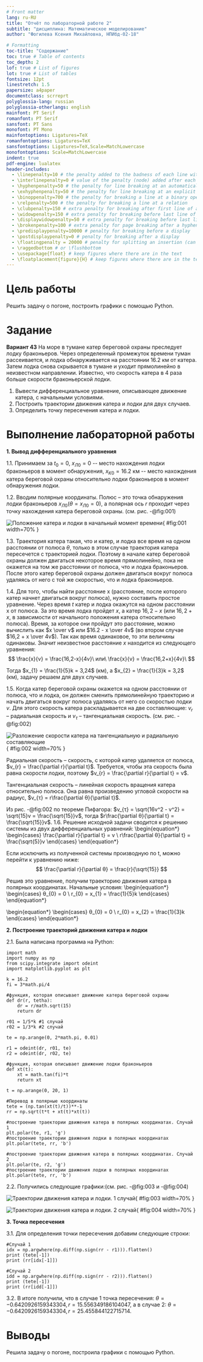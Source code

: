 ```yaml
---
# Front matter
lang: ru-RU
title: "Отчёт по лабораторной работе 2"
subtitle: "дисциплина: Математическое моделирование"
author: "Фогилева Ксения Михайловна, НПИбд-02-18"

# Formatting
toc-title: "Содержание"
toc: true # Table of contents
toc_depth: 2
lof: true # List of figures
lot: true # List of tables
fontsize: 12pt
linestretch: 1.5
papersize: a4paper
documentclass: scrreprt
polyglossia-lang: russian
polyglossia-otherlangs: english
mainfont: PT Serif
romanfont: PT Serif
sansfont: PT Sans
monofont: PT Mono
mainfontoptions: Ligatures=TeX
romanfontoptions: Ligatures=TeX
sansfontoptions: Ligatures=TeX,Scale=MatchLowercase
monofontoptions: Scale=MatchLowercase
indent: true
pdf-engine: lualatex
header-includes:
  - \linepenalty=10 # the penalty added to the badness of each line within a paragraph (no associated penalty node) Increasing the value makes tex try to have fewer lines in the paragraph.
  - \interlinepenalty=0 # value of the penalty (node) added after each line of a paragraph.
  - \hyphenpenalty=50 # the penalty for line breaking at an automatically inserted hyphen
  - \exhyphenpenalty=50 # the penalty for line breaking at an explicit hyphen
  - \binoppenalty=700 # the penalty for breaking a line at a binary operator
  - \relpenalty=500 # the penalty for breaking a line at a relation
  - \clubpenalty=150 # extra penalty for breaking after first line of a paragraph
  - \widowpenalty=150 # extra penalty for breaking before last line of a paragraph
  - \displaywidowpenalty=50 # extra penalty for breaking before last line before a display math
  - \brokenpenalty=100 # extra penalty for page breaking after a hyphenated line
  - \predisplaypenalty=10000 # penalty for breaking before a display
  - \postdisplaypenalty=0 # penalty for breaking after a display
  - \floatingpenalty = 20000 # penalty for splitting an insertion (can only be split footnote in standard LaTeX)
  - \raggedbottom # or \flushbottom
  - \usepackage{float} # keep figures where there are in the text
  - \floatplacement{figure}{H} # keep figures where there are in the text
---
```


# Цель работы

Решить задачу о погоне, построить графики с помощью Python.

# Задание

**Вариант 43**
На море в тумане катер береговой охраны преследует лодку браконьеров.
Через определенный промежуток времени туман рассеивается, и лодка обнаруживается 
на расстоянии 16.2 км от катера. Затем лодка снова скрывается в тумане и уходит 
прямолинейно в неизвестном направлении. Известно, что скорость катера в 4 раза 
больше скорости браконьерской лодки.

1. Вывести дифференциальное уравнение, описывающее движение катера, с начальными условиями.
2. Построить траектории движения катера и лодки для двух случаев.
3. Определить точку пересечения катера и лодки.


# Выполнение лабораторной работы

**1. Вывод дифференциального уравнения**

1.1. Принимаем за $t_{0} = 0$, $x_{Л0} = 0$ -- место нахождения лодки браконьеров 
в момент обнаружения, $x_{К0} = 16.2$ км -- место нахождения катера береговой охраны 
относительно лодки браконьеров в момент обнаружения лодки.

1.2. Вводим полярные координаты. Полюс – это точка обнаружения лодки 
браконьеров $x_{Л0} (θ = x_{Л0} = 0)$, а полярная ось $r$ проходит через точку нахождения 
катера береговой охраны. (см. рис. -@fig:001)

![Положение катера и лодки в начальный момент времени](image/1.png){ #fig:001 width=70% }

1.3. Траектория катера такая, что и катер, и лодка все время 
на одном расстоянии от полюса $θ$, только в этом случае траектория катера пересечется с 
траекторией лодки. Поэтому в начале катер береговой охраны должен двигаться некоторое 
время прямолинейно, пока не окажется на том же расстоянии от полюса, что и лодка браконьеров. 
После этого катер береговой охраны должен двигаться вокруг полюса удаляясь от него с той же 
скоростью, что и лодка браконьеров.

1.4. Для того, чтобы найти расстояние x (расстояние, после которого катер начнет двигаться 
вокруг полюса), нужно составить простое уравнение. Через время $t$ катер и лодка 
окажутся на одном расстоянии x от полюса. За это время лодка пройдет $x$, а катер $16,2 - x$ (или 
$16,2 + x$, в зависимости от начального положения катера относительно полюса). Время, за которое 
они пройдут это расстояние, можно вычислить как $x \over v$ или $16.2 - x \over 4v$ (во втором 
случае $16,2 + x \over 4v$). Так как время одинаковое, то эти величины одинаковы. Значит
неизвестное расстояние $x$ находится из следующего уравнения:
$$ \frac{x}{v} = \frac{16,2-x}{4v}\ или\ \frac{x}{v} = \frac{16,2+x}{4v}\ $$ 

Тогда $x_{1} = \frac{1}{5}k = 3,24$ (км), а $x_{2} = \frac{1}{3}k = 3,2$ (км), задачу решаем для двух случаев.

1.5. Когда катер береговой охраны окажется на одном расстоянии от полюса, что и лодка, он 
должен сменить прямолинейную траекторию и начать двигаться вокруг полюса удаляясь от него со скоростью 
лодки $v$. Для этого скорость катера раскладывается на две составляющие: $v_{r}$ – радиальная скорость и 
$v_{τ}$ – тангенциальная скорость. (см. рис. -@fig:002)

![Разложение скорости катера на тангенциальную и радиальную составляющие](image/2.png){ #fig:002 width=70% }

Радиальная скорость – скорость, с которой катер удаляется от полюса, $v_{r} = \frac{\partial r}{\partial t}$. Требуется, 
чтобы эта скорость была равна скорости лодки, поэтому $v_{r} = \frac{\partial r}{\partial t} = v$.
                                        
Тангенциальная скорость – линейная скорость вращения катера относительно полюса. Она равна 
произведению угловой скорости на радиус, $v_{τ} = r\frac{\partial θ}{\partial t}$.

Из рис. -@fig:002 по теореме Пифагора: $v_{τ} = \sqrt{16v^2 - v^2} = \sqrt{15}v = \frac{\sqrt{15}}v$, 
тогда $r\frac{\partial θ}{\partial t} = \frac{\sqrt{15}}v$.
1.6. Решение исходной задачи сводится к решению системы из двух дифференциальных уравнений:
\begin{equation*} 
  \begin{cases} 
    \frac{\partial r}{\partial t} = v 
    \\
    r\frac{\partial θ}{\partial t} = \frac{\sqrt{5}}v 
  \end{cases}
\end{equation*} 

Если исключить из полученной системы производную по t, можно перейти к уравнению ниже:
$$ \frac{\partial r}{\partial θ} = \frac{r}{\sqrt{15}} $$

Решив это уравнение, получим траекторию движения катера в полярных координатах. Начальные условия:
\begin{equation*}
  \begin{cases}
    θ_{0} = 0 
    \\ 
    r_{0} = x_{1} = \frac{1}{5}k
  \end{cases}
\end{equation*}

\begin{equation*}
  \begin{cases}
    θ_{0} = 0 
    \\ 
    r_{0} = x_{2} = \frac{1}{3}k
  \end{cases}
\end{equation*} 

**2. Построение траекторий движения катера и лодки**

2.1. Была написана программа на Python:
```
import math
import numpy as np
from scipy.integrate import odeint
import matplotlib.pyplot as plt

k = 16.2
fi = 3*math.pi/4

#функция, которая описывает движение катера береговой охраны
def dr(r, tetha): 
    dr = r/math.sqrt(15)
    return dr

r01 = 1/5*k #1 случай
r02 = 1/3*k #2 случай

te = np.arange(0, 2*math.pi, 0.01)

r1 = odeint(dr, r01, te)
r2 = odeint(dr, r02, te)

#функция, которая описывает движение лодки браконьеров
def xt(t): 
    xt = math.tan(fi)*t
    return xt

t = np.arange(0, 20, 1)

#Перевод в полярные координаты
tete = (np.tan(xt(t)/t))**-1
rr = np.sqrt(t*t + xt(t)*xt(t))

#построение траектории движения катера в полярных координатах. Случай 1
plt.polar(te, r1, 'g')
#построение траектории движения лодки в полярных координатах
plt.polar(tete, rr, 'b') 

#построение траектории движения катера в полярных координатах. Случай 2
plt.polar(te, r2, 'g')
#построение траектории движения лодки в полярных координатах
plt.polar(tete, rr, 'b')
```

2.2. Получились следующие графики:(см. рис. -@fig:003 и -@fig:004)

![Траектории движения катера и лодки. 1 случай](image/3.jpg){ #fig:003 width=70% }

![Траектории движения катера и лодки. 2 случай](image/4.jpg){ #fig:004 width=70% }

**3. Точка пересечения**

3.1. Для определения точки пересечения добавим следующие строки:
```
#Случай 1
idx = np.argwhere(np.diff(np.sign(rr - r1))).flatten()
print (tete[-1])
print (rr[idx[-1]])

#Случай 2
idd = np.argwhere(np.diff(np.sign(rr - r2))).flatten()
print (tete[-1])
print (rr[idd[-1]])
```

3.2. В итоге получили, что в случае 1 точка пересечения: $θ = -0.6420926159343304, r = 15.556349186104047$,
а в случае 2: $θ = -0.6420926159343304, r = 25.455844122715714$.

# Выводы

Решила задачу о погоне, построила графики с помощью Python.
